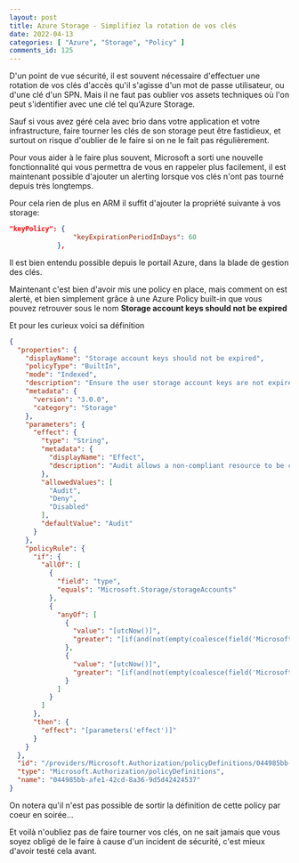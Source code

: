 ```yaml
---
layout: post
title: Azure Storage - Simplifiez la rotation de vos clés
date: 2022-04-13
categories: [ "Azure", "Storage", "Policy" ]
comments_id: 125 
---
```


D'un point de vue sécurité, il est souvent nécessaire d'effectuer une rotation de vos clés d'accès qu'il s'agisse d'un mot de passe utilisateur, ou d'une clé d'un SPN. Mais il ne faut pas oublier vos assets techniques où l'on peut s'identifier avec une clé tel qu'Azure Storage.

Sauf si vous avez géré cela avec brio dans votre application et votre infrastructure, faire tourner les clés de son storage peut être fastidieux, et surtout on risque d'oublier de le faire si on ne le fait pas régulièrement.

Pour vous aider à le faire plus souvent, Microsoft a sorti une nouvelle fonctionnalité qui vous permettra de vous en rappeler plus facilement, il est maintenant possible d'ajouter un alerting lorsque vos clés n'ont pas tourné depuis très longtemps.

Pour cela rien de plus en ARM il suffit d'ajouter la propriété suivante à vos storage:

```json
"keyPolicy": {
                "keyExpirationPeriodInDays": 60
            },
```

Il est bien entendu possible depuis le portail Azure, dans la blade de gestion des clés.

Maintenant c'est bien d'avoir mis une policy en place, mais comment on est alerté, et bien simplement grâce à une Azure Policy built-in que vous pouvez retrouver sous le nom **Storage account keys should not be expired**

Et pour les curieux voici sa définition

```json
{
  "properties": {
    "displayName": "Storage account keys should not be expired",
    "policyType": "BuiltIn",
    "mode": "Indexed",
    "description": "Ensure the user storage account keys are not expired when key expiration policy is set, for improving security of account keys by taking action when the keys are expired.",
    "metadata": {
      "version": "3.0.0",
      "category": "Storage"
    },
    "parameters": {
      "effect": {
        "type": "String",
        "metadata": {
          "displayName": "Effect",
          "description": "Audit allows a non-compliant resource to be created, but flags it as non-compliant. Deny blocks the resource creation and update. Disable turns off the policy."
        },
        "allowedValues": [
          "Audit",
          "Deny",
          "Disabled"
        ],
        "defaultValue": "Audit"
      }
    },
    "policyRule": {
      "if": {
        "allOf": [
          {
            "field": "type",
            "equals": "Microsoft.Storage/storageAccounts"
          },
          {
            "anyOf": [
              {
                "value": "[utcNow()]",
                "greater": "[if(and(not(empty(coalesce(field('Microsoft.Storage/storageAccounts/keyCreationTime.key1'), ''))), not(empty(string(coalesce(field('Microsoft.Storage/storageAccounts/keyPolicy.keyExpirationPeriodInDays'), ''))))), addDays(field('Microsoft.Storage/storageAccounts/keyCreationTime.key1'), field('Microsoft.Storage/storageAccounts/keyPolicy.keyExpirationPeriodInDays')), utcNow())]"
              },
              {
                "value": "[utcNow()]",
                "greater": "[if(and(not(empty(coalesce(field('Microsoft.Storage/storageAccounts/keyCreationTime.key2'), ''))), not(empty(string(coalesce(field('Microsoft.Storage/storageAccounts/keyPolicy.keyExpirationPeriodInDays'), ''))))), addDays(field('Microsoft.Storage/storageAccounts/keyCreationTime.key2'), field('Microsoft.Storage/storageAccounts/keyPolicy.keyExpirationPeriodInDays')), utcNow())]"
              }
            ]
          }
        ]
      },
      "then": {
        "effect": "[parameters('effect')]"
      }
    }
  },
  "id": "/providers/Microsoft.Authorization/policyDefinitions/044985bb-afe1-42cd-8a36-9d5d42424537",
  "type": "Microsoft.Authorization/policyDefinitions",
  "name": "044985bb-afe1-42cd-8a36-9d5d42424537"
}
```

On notera qu'il n'est pas possible de sortir la définition de cette policy par coeur en soirée...

Et voilà n'oubliez pas de faire tourner vos clés, on ne sait jamais que vous soyez obligé de le faire à cause d'un incident de sécurité, c'est mieux d'avoir testé cela avant.
